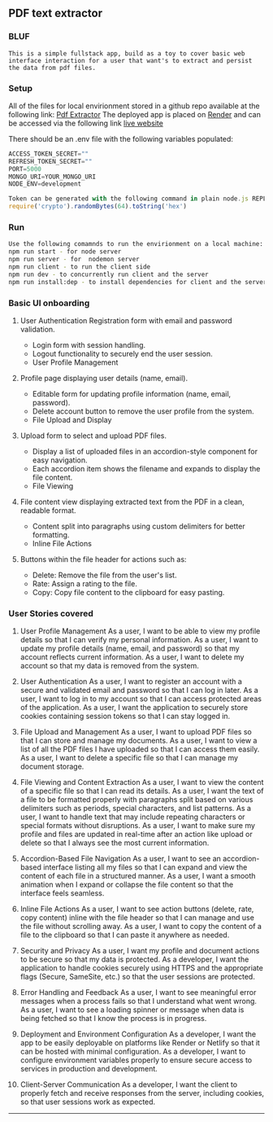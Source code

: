 ## PDF text extractor

### BLUF

    This is a simple fullstack app, build as a toy to cover basic web interface interaction for a user that want's to extract and persist the data from pdf files.

### Setup

All of the files for local envirionment stored in a github repo available at the following link: [Pdf Extractor](https://github.com/AndriyPolukhin/pdf_extractor_prod) The deployed app is placed on [Render](https://render.com/) and can be accessed via the following link [ live website](https://pdf-extractor-prod.onrender.com/)

There should be an .env file with the following variables populated:

```js
ACCESS_TOKEN_SECRET=""
REFRESH_TOKEN_SECRET=""
PORT=5000
MONGO_URI=YOUR_MONGO_URI
NODE_ENV=development

Token can be generated with the following command in plain node.js REPL :
require('crypto').randomBytes(64).toString('hex')
```

### Run

```bash
Use the following comamnds to run the envirionment on a local machine:
npm run start - for node server
npm run server - for  nodemon server
npm run client - to run the client side
npm run dev - to concurrently run client and the server
npm run install:dep - to install dependencies for client and the server
```

### Basic UI onboarding

1. User Authentication Registration form with email and password validation.

    - Login form with session handling.
    - Logout functionality to securely end the user session.
    - User Profile Management

2. Profile page displaying user details (name, email).

    - Editable form for updating profile information (name, email, password).
    - Delete account button to remove the user profile from the system.
    - File Upload and Display

3. Upload form to select and upload PDF files.

    - Display a list of uploaded files in an accordion-style component for easy navigation.
    - Each accordion item shows the filename and expands to display the file content.
    - File Viewing

4. File content view displaying extracted text from the PDF in a clean, readable format.

    - Content split into paragraphs using custom delimiters for better formatting.
    - Inline File Actions

5. Buttons within the file header for actions such as:
    - Delete: Remove the file from the user's list.
    - Rate: Assign a rating to the file.
    - Copy: Copy file content to the clipboard for easy pasting.

### User Stories covered

1. User Profile Management As a user, I want to be able to view my profile details so that I can verify my personal information. As a user, I want to update my profile details (name, email, and password) so that my account reflects current information. As a user, I want to delete my account so that my data is removed from the system.

2. User Authentication As a user, I want to register an account with a secure and validated email and password so that I can log in later. As a user, I want to log in to my account so that I can access protected areas of the application. As a user, I want the application to securely store cookies containing session tokens so that I can stay logged in.

3. File Upload and Management As a user, I want to upload PDF files so that I can store and manage my documents. As a user, I want to view a list of all the PDF files I have uploaded so that I can access them easily. As a user, I want to delete a specific file so that I can manage my document storage.

4. File Viewing and Content Extraction As a user, I want to view the content of a specific file so that I can read its details. As a user, I want the text of a file to be formatted properly with paragraphs split based on various delimiters such as periods, special characters, and list patterns. As a user, I want to handle text that may include repeating characters or special formats without disruptions. As a user, I want to make sure my profile and files are updated in real-time after an action like upload or delete so that I always see the most current information.

5. Accordion-Based File Navigation As a user, I want to see an accordion-based interface listing all my files so that I can expand and view the content of each file in a structured manner. As a user, I want a smooth animation when I expand or collapse the file content so that the interface feels seamless.

6. Inline File Actions As a user, I want to see action buttons (delete, rate, copy content) inline with the file header so that I can manage and use the file without scrolling away. As a user, I want to copy the content of a file to the clipboard so that I can paste it anywhere as needed.

7. Security and Privacy As a user, I want my profile and document actions to be secure so that my data is protected. As a developer, I want the application to handle cookies securely using HTTPS and the appropriate flags (Secure, SameSite, etc.) so that the user sessions are protected.

8. Error Handling and Feedback As a user, I want to see meaningful error messages when a process fails so that I understand what went wrong. As a user, I want to see a loading spinner or message when data is being fetched so that I know the process is in progress.

9. Deployment and Environment Configuration As a developer, I want the app to be easily deployable on platforms like Render or Netlify so that it can be hosted with minimal configuration. As a developer, I want to configure environment variables properly to ensure secure access to services in production and development.

10. Client-Server Communication As a developer, I want the client to properly fetch and receive responses from the server, including cookies, so that user sessions work as expected.

---
